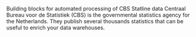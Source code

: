 
Building blocks for automated processing of CBS Statline data
Centraal Bureau voor de Statistiek (CBS) is the governmental statistics agency for the Netherlands.
They publish several thousands statistics that can be useful to enrich your data warehouses.


